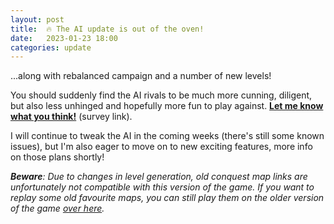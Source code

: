 ```yaml
---
layout: post
title:  🔥 The AI update is out of the oven! 
date:   2023-01-23 18:00
categories: update
---
```


...along with rebalanced campaign and a number of new levels!

<!-- excerpt-end -->

You should suddenly find the AI rivals to be much more cunning, diligent, but also less unhinged
and hopefully more fun to play against. **[Let me know what you think!](https://forms.gle/1d3mQZ6KMgBmdF9q7)** (survey link).

I will continue to tweak the AI in the coming weeks (there's still some known issues), 
but I'm also eager to move on to new exciting features, more info on those plans shortly!

*<b>Beware</b>: Due to changes in level generation, old conquest map links are unfortunately not compatible
with this version of the game. If you want to replay some old favourite maps, you can still play them on the older version of the game [over here](https://www.konkr.io/releases/2.5.17/).*
